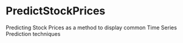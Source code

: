 # PredictStockPrices
Predicting Stock Prices as a method to display common Time Series Prediction techniques
